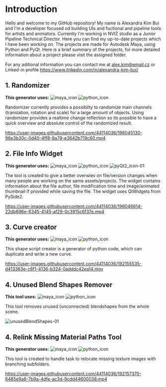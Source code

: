# Introduction
Hello and welcome to my GitHub repository! My name is Alexandra Kim Bui and I'm a developer focused od building UIs and fuctional and pipeline tools 
for artists and animators. Currently I'm working in NVIZ studio as a Junior Pipeline Technical Director. 
Here you can find my up-to-date projects which I have been working on. The projects are made for Autodesk Maya, using Python 
and PyQt. Here is a brief summary of the projects, for more detailed information about a project please visit the assigned folder.

For any aditional information you can contact me at alex.kim@email.cz or Linked-in profile https://www.linkedin.com/in/alexandra-kim-bui/

## 1. Randomizer
**This generator uses:** ![maya_icon](https://user-images.githubusercontent.com/44114036/192157730-b543643b-b461-447d-9779-70ba59b347d5.png)
![python_icon](https://user-images.githubusercontent.com/44114036/192157734-130bc0eb-741e-4805-9f56-1a00bc179fc3.png)

Randomizer currently provides a possibilty to randomize main channels (translation, rotation and scale) for a large amount of objects. 
Using randomizer provides a realtime change reflection so its possible to have a quick overview and absolute control of the randomized result.

https://user-images.githubusercontent.com/44114036/196045130-96e3b30c-0d40-4ff8-9a79-e3642b719c60.mp4

## 2. File Info Widget

**This generator uses:** ![maya_icon](https://user-images.githubusercontent.com/44114036/192157730-b543643b-b461-447d-9779-70ba59b347d5.png)
![python_icon](https://user-images.githubusercontent.com/44114036/192157734-130bc0eb-741e-4805-9f56-1a00bc179fc3.png) ![pyQt2_icon-01](https://user-images.githubusercontent.com/44114036/196046319-556f07e3-a451-4db2-a75b-b8b06592cf8c.png)

The tool is created to give a better overwiev on file/version changes when many people are working on the same assets/projects. The widget contains information about the file author, file modification time and image/animated thumbnail if provided while saving the file. The widget uses QtWidgets from PySide2.

https://user-images.githubusercontent.com/44114036/196046614-22db696e-6345-4145-af29-0c3915c6f37e.mp4

## 3. Curve creator

**This generator uses:** ![maya_icon](https://user-images.githubusercontent.com/44114036/192157730-b543643b-b461-447d-9779-70ba59b347d5.png)
![python_icon](https://user-images.githubusercontent.com/44114036/192157734-130bc0eb-741e-4805-9f56-1a00bc179fc3.png)

This shape script creator is a generator of python code, which can duplicate and write a new curve.

https://user-images.githubusercontent.com/44114036/192155535-d413363e-c6f1-4136-b324-0adddc42ea14.mov

## 4. Unused Blend Shapes Remover
**This tool uses:** ![maya_icon](https://user-images.githubusercontent.com/44114036/192157730-b543643b-b461-447d-9779-70ba59b347d5.png)
![python_icon](https://user-images.githubusercontent.com/44114036/192157734-130bc0eb-741e-4805-9f56-1a00bc179fc3.png)

This tool removes unused (unconnected) blendshapes from the whole scene.

![unusedBlendShapes-01](https://user-images.githubusercontent.com/44114036/192876160-9eded616-d0a8-4dae-a134-18921e3e37b4.png)

## 4. Relink Missing Material Paths Tool

**This generator uses:** ![maya_icon](https://user-images.githubusercontent.com/44114036/192157730-b543643b-b461-447d-9779-70ba59b347d5.png)
![python_icon](https://user-images.githubusercontent.com/44114036/192157734-130bc0eb-741e-4805-9f56-1a00bc179fc3.png)

This tool is created to handle task to relocate missing texture images with branching subfolders.

https://user-images.githubusercontent.com/44114036/192157370-6485e9a6-7b9a-4dfe-ac3d-9cdd44600038.mp4
